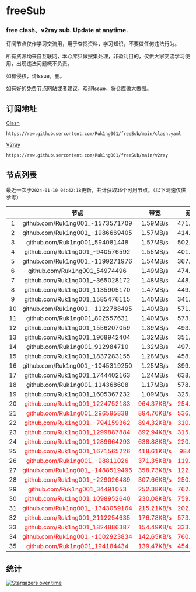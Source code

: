 # freeSub
### free clash、v2ray sub. Update at anytime.

订阅节点仅作学习交流用，用于查找资料，学习知识，不要做任何违法行为。

所有资源均来自互联网，本仓库只做搜集处理，非盈利目的，仅供大家交流学习使用，出现违法问题概不负责。

如有侵权，请Issue，删。

如有好的免费节点网站或者建议，欢迎Issue，将仓库做大做强。

## 订阅地址
[Clash](https://raw.githubusercontent.com/Ruk1ng001/freeSub/main/clash.yaml)
```
https://raw.githubusercontent.com/Ruk1ng001/freeSub/main/clash.yaml
```
[V2ray](https://raw.githubusercontent.com/Ruk1ng001/freeSub/main/v2ray)
```
https://raw.githubusercontent.com/Ruk1ng001/freeSub/main/v2ray
```

## 节点列表

最近一次于`2024-01-10 04:42:18`更新，共计获取`35`个可用节点。（以下测速仅供参考）

|  | 节点 | 带宽 | 延迟 |
|:-:|:--:|:--:|:--:|
 | 1 | github.com/Ruk1ng001_-1573571709 | 1.59MB/s | 471.00ms |
 | 2 | github.com/Ruk1ng001_-1986669405 | 1.57MB/s | 414.00ms |
 | 3 | github.com/Ruk1ng001_594081448 | 1.57MB/s | 502.00ms |
 | 4 | github.com/Ruk1ng001_-940576592 | 1.55MB/s | 401.00ms |
 | 5 | github.com/Ruk1ng001_-1199271976 | 1.54MB/s | 367.00ms |
 | 6 | github.com/Ruk1ng001_54974496 | 1.49MB/s | 474.00ms |
 | 7 | github.com/Ruk1ng001_-365028172 | 1.48MB/s | 448.00ms |
 | 8 | github.com/Ruk1ng001_1135905170 | 1.47MB/s | 449.00ms |
 | 9 | github.com/Ruk1ng001_1585476115 | 1.40MB/s | 341.00ms |
 | 10 | github.com/Ruk1ng001_-1122788495 | 1.40MB/s | 571.00ms |
 | 11 | github.com/Ruk1ng001_802557631 | 1.40MB/s | 573.00ms |
 | 12 | github.com/Ruk1ng001_1556207059 | 1.39MB/s | 493.00ms |
 | 13 | github.com/Ruk1ng001_1968942404 | 1.32MB/s | 351.00ms |
 | 14 | github.com/Ruk1ng001_912984710 | 1.32MB/s | 497.00ms |
 | 15 | github.com/Ruk1ng001_1837283155 | 1.28MB/s | 458.00ms |
 | 16 | github.com/Ruk1ng001_-1045319250 | 1.25MB/s | 399.00ms |
 | 17 | github.com/Ruk1ng001_1744402163 | 1.24MB/s | 638.00ms |
 | 18 | github.com/Ruk1ng001_114368608 | 1.17MB/s | 578.00ms |
 | 19 | github.com/Ruk1ng001_1605367232 | 1.09MB/s | 325.00ms |
 | 20 | <font color=red>github.com/Ruk1ng001_1224752183</font> | <font color=red>964.37KB/s</font> | <font color=red>254.00ms</font> |
 | 21 | <font color=red>github.com/Ruk1ng001_296595838</font> | <font color=red>894.76KB/s</font> | <font color=red>536.00ms</font> |
 | 22 | <font color=red>github.com/Ruk1ng001_-794159362</font> | <font color=red>894.32KB/s</font> | <font color=red>310.00ms</font> |
 | 23 | <font color=red>github.com/Ruk1ng001_1299887884</font> | <font color=red>892.94KB/s</font> | <font color=red>315.00ms</font> |
 | 24 | <font color=red>github.com/Ruk1ng001_1289664293</font> | <font color=red>638.88KB/s</font> | <font color=red>220.00ms</font> |
 | 25 | <font color=red>github.com/Ruk1ng001_1671565226</font> | <font color=red>418.61KB/s</font> | <font color=red>98.00ms</font> |
 | 26 | <font color=red>github.com/Ruk1ng001_-98811026</font> | <font color=red>371.35KB/s</font> | <font color=red>119.00ms</font> |
 | 27 | <font color=red>github.com/Ruk1ng001_-1488519496</font> | <font color=red>358.73KB/s</font> | <font color=red>122.00ms</font> |
 | 28 | <font color=red>github.com/Ruk1ng001_-229026489</font> | <font color=red>307.66KB/s</font> | <font color=red>250.00ms</font> |
 | 29 | <font color=red>github.com/Ruk1ng001_34491053</font> | <font color=red>252.38KB/s</font> | <font color=red>762.00ms</font> |
 | 30 | <font color=red>github.com/Ruk1ng001_1098952640</font> | <font color=red>230.08KB/s</font> | <font color=red>759.00ms</font> |
 | 31 | <font color=red>github.com/Ruk1ng001_-1343059164</font> | <font color=red>215.21KB/s</font> | <font color=red>202.00ms</font> |
 | 32 | <font color=red>github.com/Ruk1ng001_2112254635</font> | <font color=red>176.78KB/s</font> | <font color=red>573.00ms</font> |
 | 33 | <font color=red>github.com/Ruk1ng001_1824886387</font> | <font color=red>154.49KB/s</font> | <font color=red>333.00ms</font> |
 | 34 | <font color=red>github.com/Ruk1ng001_-1002923834</font> | <font color=red>142.65KB/s</font> | <font color=red>760.00ms</font> |
 | 35 | <font color=red>github.com/Ruk1ng001_194184434</font> | <font color=red>139.47KB/s</font> | <font color=red>454.00ms</font> |


## 统计

[![Stargazers over time](https://starchart.cc/Ruk1ng001/freeSub.svg)](https://starchart.cc/Ruk1ng001/freeSub)